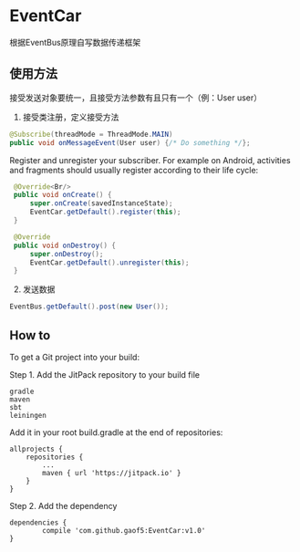 # EventCar
根据EventBus原理自写数据传递框架


## 使用方法
接受发送对象要统一，且接受方法参数有且只有一个（例：User user）

1. 接受类注册，定义接受方法
```java
@Subscribe(threadMode = ThreadMode.MAIN)
public void onMessageEvent(User user) {/* Do something */};
```

Register and unregister your subscriber. For example on Android, activities and fragments should usually register according to their life cycle:

```java
 @Override<Br/>
 public void onCreate() {
     super.onCreate(savedInstanceState);
     EventCar.getDefault().register(this);
 }

 @Override
 public void onDestroy() {
     super.onDestroy();
     EventCar.getDefault().unregister(this);
 }
 ```

2. 发送数据
```java
EventBus.getDefault().post(new User());
 ```

## How to

To get a Git project into your build:

Step 1. Add the JitPack repository to your build file

    gradle
    maven
    sbt
    leiningen

Add it in your root build.gradle at the end of repositories:

	allprojects {
		repositories {
			...
			maven { url 'https://jitpack.io' }
		}
	}


Step 2. Add the dependency

	dependencies {
	        compile 'com.github.gaof5:EventCar:v1.0'
	}
